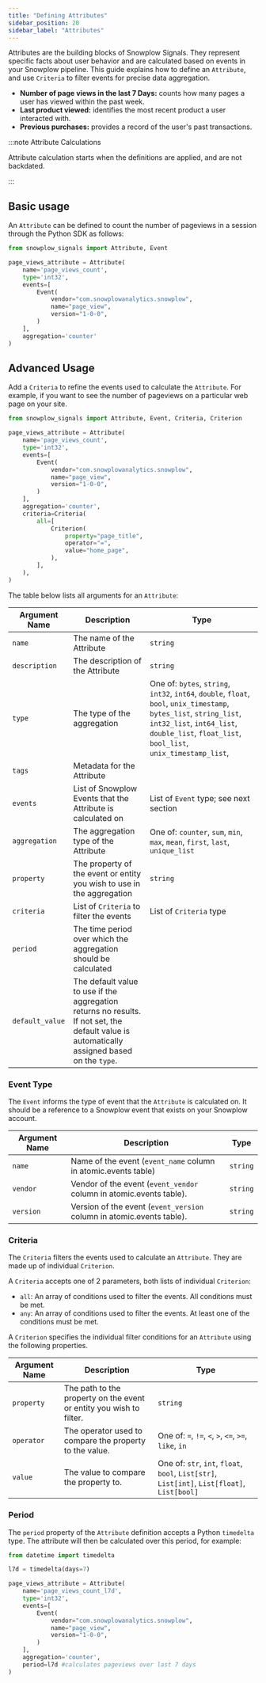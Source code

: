 ```yaml
---
title: "Defining Attributes"
sidebar_position: 20
sidebar_label: "Attributes"
---
```


Attributes are the building blocks of Snowplow Signals. They represent specific facts about user behavior and are calculated based on events in your Snowplow pipeline. This guide explains how to define an `Attribute`, and use `Criteria` to filter events for precise data aggregation.

- **Number of page views in the last 7 Days:** counts how many pages a user has viewed within the past week.
- **Last product viewed:** identifies the most recent product a user interacted with.
- **Previous purchases:** provides a record of the user's past transactions.

:::note Attribute Calculations

Attribute calculation starts when the definitions are applied, and are not backdated.

:::

## Basic usage

An `Attribute` can be defined to count the number of pageviews in a session through the Python SDK as follows:

```python
from snowplow_signals import Attribute, Event

page_views_attribute = Attribute(
    name='page_views_count',
    type='int32',
    events=[
        Event(
            vendor="com.snowplowanalytics.snowplow",
            name="page_view",
            version="1-0-0",
        )
    ],
    aggregation='counter'
)

```

## Advanced Usage

Add a `Criteria` to refine the events used to calculate the `Attribute`. For example, if you want to see the number of pageviews on a particular web page on your site.


```python
from snowplow_signals import Attribute, Event, Criteria, Criterion

page_views_attribute = Attribute(
    name='page_views_count',
    type='int32',
    events=[
        Event(
            vendor="com.snowplowanalytics.snowplow",
            name="page_view",
            version="1-0-0",
        )
    ],
    aggregation='counter',
    criteria=Criteria(
        all=[
            Criterion(
                property="page_title",
                operator="=",
                value="home_page",
            ),
        ],
    ),
)

```

The table below lists all arguments for an `Attribute`:

| **Argument Name** | **Description**                                                                                                                              | **Type**                                                                                                                                                                                                            |
| ----------------- | -------------------------------------------------------------------------------------------------------------------------------------------- | ------------------------------------------------------------------------------------------------------------------------------------------------------------------------------------------------------------------- |
| `name`            | The name of the Attribute                                                                                                                    | `string`                                                                                                                                                                                                            |
| `description`     | The description of the Attribute                                                                                                             | `string`                                                                                                                                                                                                            |
| `type`            | The type of the aggregation                                                                                                                  | One of: `bytes`, `string`, `int32`, `int64`, `double`, `float`, `bool`, `unix_timestamp`, `bytes_list`, `string_list`, `int32_list`, `int64_list`, `double_list`, `float_list`, `bool_list`, `unix_timestamp_list`, |
| `tags`            | Metadata for the Attribute                                                                                                                   |                                                                                                                                                                                                                     |
| `events`          | List of Snowplow Events that the Attribute is calculated on                                                                                  | List of `Event` type; see next section                                                                                                                                                                              |
| `aggregation`     | The aggregation type of the Attribute                                                                                                        | One of:  `counter`, `sum`, `min`, `max`, `mean`, `first`, `last`, `unique_list`                                                                                                                                     |
| `property`        | The property of the event or entity you wish to use in the aggregation                                                                       | `string`                                                                                                                                                                                                            |
| `criteria`        | List of `Criteria` to filter the events                                                                                                      | List of `Criteria` type                                                                                                                                                                                             |
| `period`          | The time period over which the aggregation should be calculated                                                                              |                                                                                                                                                                                                                     |
| `default_value`   | The default value to use if the aggregation returns no results. If not set, the default value is automatically assigned based on the `type`. |                                                                                                                                                                                                                     |


### Event Type
The `Event` informs the type of event that the `Attribute` is calculated on. It should be a reference to a Snowplow event that exists on your Snowplow account.

| **Argument Name** | **Description**                                                       | **Type** |
| ----------------- | --------------------------------------------------------------------- | -------- |
| `name`            | Name of the event (`event_name` column in atomic.events table)        | `string` |
| `vendor`          | Vendor of the event (`event_vendor` column in atomic.events table).   | `string` |
| `version`         | Version of the event (`event_version` column in atomic.events table). | `string` |

### Criteria
The `Criteria` filters the events used to calculate an `Attribute`. They are made up of individual `Criterion`.

A `Criteria` accepts one of 2 parameters, both lists of individual `Criterion`:

- `all`: An array of conditions used to filter the events. All conditions must be met.
- `any`: An array of conditions used to filter the events. At least one of the conditions must be met.

A `Criterion` specifies the individual filter conditions for an `Attribute` using the following properties.

| **Argument Name** | **Description**                                                     | **Type**                                                                                      |
| ----------------- | ------------------------------------------------------------------- | --------------------------------------------------------------------------------------------- |
| `property`        | The path to the property on the event or entity you wish to filter. | `string`                                                                                      |
| `operator`        | The operator used to compare the property to the value.             | One of: `=`, `!=`, `<`, `>`, `<=`, `>=`, `like`, `in`                                         |
| `value`           | The value to compare the property to.                               | One of:  `str`, `int`, `float`, `bool`, `List[str]`, `List[int]`, `List[float]`, `List[bool]` |

### Period
The `period` property of the `Attribute` definition accepts a Python `timedelta` type. The attribute will then be calculated over this period, for example:

```python
from datetime import timedelta

l7d = timedelta(days=7)

page_views_attribute = Attribute(
    name='page_views_count_l7d',
    type='int32',
    events=[
        Event(
            vendor="com.snowplowanalytics.snowplow",
            name="page_view",
            version="1-0-0",
        )
    ],
    aggregation='counter',
    period=l7d #calculates pageviews over last 7 days
)


```
